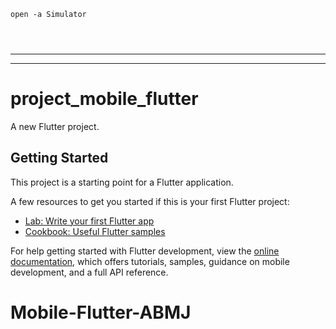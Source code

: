 ```
open -a Simulator
```
<p><img align="center" alt="" src="https://github.com/adatechschool/Mobile-Flutter-ABMJ/blob/main/P7_mobile_flutter1.png"/></p>
<p><img align="center" alt="" src="https://github.com/adatechschool/Mobile-Flutter-ABMJ/blob/main/P7_mobile_flutter2.png"/></p>
<p><img align="center" alt="" src="https://github.com/adatechschool/Mobile-Flutter-ABMJ/blob/main/P7_mobile_flutter3.png"/></p>

***
***

# project_mobile_flutter

A new Flutter project.

## Getting Started

This project is a starting point for a Flutter application.

A few resources to get you started if this is your first Flutter project:

- [Lab: Write your first Flutter app](https://docs.flutter.dev/get-started/codelab)
- [Cookbook: Useful Flutter samples](https://docs.flutter.dev/cookbook)

For help getting started with Flutter development, view the
[online documentation](https://docs.flutter.dev/), which offers tutorials,
samples, guidance on mobile development, and a full API reference.
# Mobile-Flutter-ABMJ
